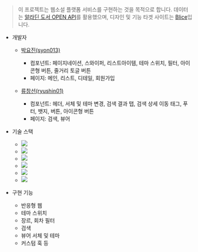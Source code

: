 > 이 프로젝트는 웹소설 플랫폼 서비스를 구현하는 것을 목적으로 합니다. 데이터는 [알라딘 도서 OPEN API](https://blog.aladin.co.kr/openapi/popup/6695306)를 활용했으며, 디자인 및 기능 타겟 사이트는 [Blice](https://www.blice.co.kr/web/homescreen/main.kt?)입니다.

- 개발자

  - [박요진(syon013)](https://github.com/syon013)

    - 컴포넌트: 페이지네이션, 스와이퍼, 리스트아이템, 테마 스위치, 필터, 아이콘형 버튼, 줄거리 토글 버튼
    - 페이지: 메인, 리스트, 디테일, 회원가입

  - [류창선(ryushin01)](https://github.com/ryushin01)
    - 컴포넌트: 헤더, 서체 및 테마 변경, 검색 결과 탭, 검색 상세 이동 태그, 푸터, 뱃지, 버튼, 아이콘형 버튼
    - 페이지: 검색, 뷰어

- 기술 스택

  - <img src="https://img.shields.io/badge/React-%2320232a?style=flat-square&amp;logo=React&amp;logoColor=%2361DAFB">
  - <img src="https://img.shields.io/badge/Sass-CC6699?style=flat-square&amp;logo=Sass&amp;logoColor=white">
  - <img src="https://img.shields.io/badge/JavaScript-F7DF1E?style=flat-square&amp;logo=JavaScript&amp;logoColor=black">
  - <img src="https://img.shields.io/badge/Axios-5A29E4?style=flat-square&amp;logo=Axios&amp;logoColor=white">
  - <img src="https://img.shields.io/badge/Swiper-6332F6?style=flat-square&amp;logo=swiper&amp;logoColor=white">
  - <img src="https://img.shields.io/badge/Vite-646CFF?style=flat-square&amp;logo=Vite&amp;logoColor=white">

- 구현 기능
  - 반응형 웹
  - 테마 스위치
  - 장르, 회차 필터
  - 검색
  - 뷰어 서체 및 테마
  - 커스텀 훅 등
